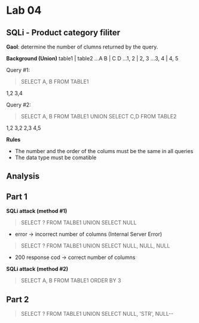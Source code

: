 # Lab 04

## SQLi - Product category filiter

**Gaol**: determine the number of clumns returned by the query.

**Background (Union)**
table1 | table2
...A  B | C  D
...1, 2 | 2, 3
...3, 4 | 4, 5

Query #1:

> SELECT A, B FROM TABLE1

1,2
3,4

Query #2:

> SELECT A, B FROM TABLE1 UNION SELECT C,D FROM TABLE2

1,2
3,2
2,3
4,5

**Rules**
- The number and the order of the colums must be the same in all queries
- The data type must be comatible

## Analysis

## Part 1

**SQLi attack (method #1)**

> SELECT ? FROM TALBE1 UNION SELECT NULL

- error -> incorrect number of columns (Internal Server Error)

> SELECT ? FROM TALBE1 UNION SELECT NULL, NULL, NULL

- 200 response cod -> correct number of columns

**SQLi attack (method #2)**

>  SELECT A, B FROM TABLE1 ORDER BY 3

## Part 2

> SELECT ? FROM TABLE1 UNION SELECT NULL, 'STR', NULL--